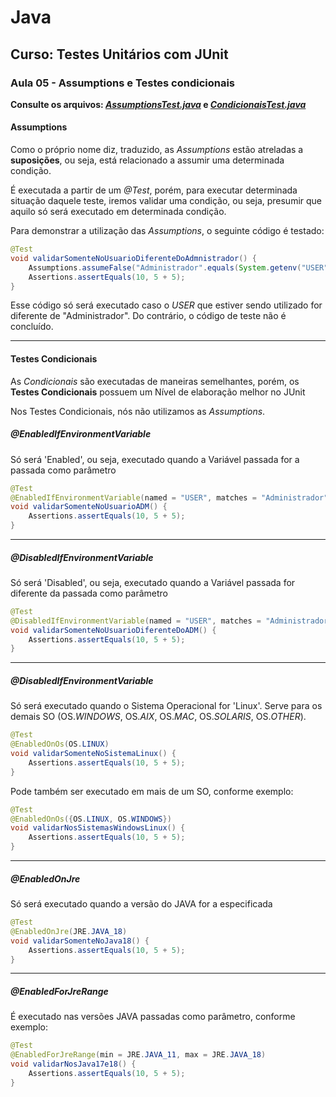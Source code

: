 # Java

## Curso: Testes Unitários com JUnit

### Aula 05 - Assumptions e Testes condicionais

**Consulte os arquivos: *[AssumptionsTest.java](./JUnitMaven/src/test/java/JUnitMaven/AssumptionsTest.java)* e *[CondicionaisTest.java](./JUnitMaven/src/test/java/JUnitMaven/CondicionaisTest.java)***

#### Assumptions

Como o próprio nome diz, traduzido, as *Assumptions* estão atreladas a **suposições**, ou seja, está relacionado a assumir uma determinada condição.

É executada a partir de um *@Test*, porém, para executar determinada situação daquele teste, iremos validar uma condição, ou seja, presumir que aquilo só será executado em determinada condição.

Para demonstrar a utilização das *Assumptions*, o seguinte código é testado:

```java
@Test
void validarSomenteNoUsuarioDiferenteDoAdmnistrador() {
    Assumptions.assumeFalse("Administrador".equals(System.getenv("USER")));
    Assertions.assertEquals(10, 5 + 5);
}
```

Esse código só será executado caso o *USER* que estiver sendo utilizado for diferente de "Administrador". Do contrário, o código de teste não é concluído.

---

#### Testes Condicionais

As *Condicionais* são executadas de maneiras semelhantes, porém, os **Testes Condicionais** possuem um Nível de elaboração melhor no JUnit

Nos Testes Condicionais, nós não utilizamos as *Assumptions*.

##### @EnabledIfEnvironmentVariable

Só será 'Enabled', ou seja, executado quando a Variável passada for a passada como parâmetro

```java
@Test
@EnabledIfEnvironmentVariable(named = "USER", matches = "Administrador")
void validarSomenteNoUsuarioADM() {
    Assertions.assertEquals(10, 5 + 5);
}
```

---

##### @DisabledIfEnvironmentVariable

Só será 'Disabled', ou seja, executado quando a Variável passada for diferente da passada como parâmetro

```java
@Test
@DisabledIfEnvironmentVariable(named = "USER", matches = "Administrador")
void validarSomenteNoUsuarioDiferenteDoADM() {
    Assertions.assertEquals(10, 5 + 5);
}
```

---

##### @DisabledIfEnvironmentVariable

Só será executado quando o Sistema Operacional for 'Linux'. Serve para os demais SO (OS.*WINDOWS*, OS.*AIX*, OS.*MAC*, OS.*SOLARIS*, OS.*OTHER*).

```java
@Test
@EnabledOnOs(OS.LINUX)
void validarSomenteNoSistemaLinux() {
    Assertions.assertEquals(10, 5 + 5);
}
```

Pode também ser executado em mais de um SO, conforme exemplo:

```java
@Test
@EnabledOnOs({OS.LINUX, OS.WINDOWS})
void validarNosSistemasWindowsLinux() {
    Assertions.assertEquals(10, 5 + 5);
}
```

---

##### @EnabledOnJre

Só será executado quando a versão do JAVA for a especificada

```java
@Test
@EnabledOnJre(JRE.JAVA_18)
void validarSomenteNoJava18() {
    Assertions.assertEquals(10, 5 + 5);
}
```

---

#####  @EnabledForJreRange

É executado nas versões JAVA passadas como parâmetro, conforme exemplo:

```java
@Test
@EnabledForJreRange(min = JRE.JAVA_11, max = JRE.JAVA_18)
void validarNosJava17e18() {
    Assertions.assertEquals(10, 5 + 5);
}
```